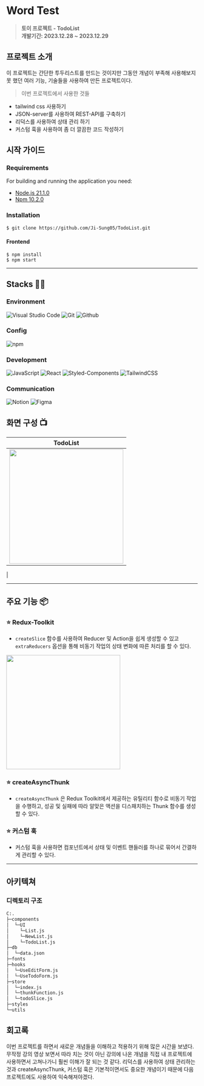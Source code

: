 
# Word Test
> **토이 프로젝트 - TodoList** <br/> **개발기간: 2023.12.28 ~ 2023.12.29**                                                                                                                          

## 프로젝트 소개
이 프로젝트는 간단한 투두리스트를 만드는 것이지만 그동안 개념이 부족해 사용해보지 못 했던 여러 기능, 기술들을 사용하여 만든 프로젝트이다.
> 이번 프로젝트에서 사용한 것들
- tailwind css 사용하기
- JSON-server를 사용하여 REST-API를 구축하기
- 리덕스를 사용하여 상태 관리 하기
- 커스텀 훅을 사용하여 좀 더 깔끔한 코드 작성하기
 

## 시작 가이드
### Requirements
For building and running the application you need:

- [Node.js 21.1.0](https://nodejs.org/ca/blog/release/v21.1.0/)
- [Npm 10.2.0](https://www.npmjs.com/package/npm/v/10.2.0)

### Installation
``` bash
$ git clone https://github.com/Ji-Sung05/TodoList.git
```

#### Frontend
```
$ npm install 
$ npm start
```

---

## Stacks 🧑‍💻

### Environment
![Visual Studio Code](https://img.shields.io/badge/Visual%20Studio%20Code-007ACC?style=for-the-badge&logo=Visual%20Studio%20Code&logoColor=white)
![Git](https://img.shields.io/badge/Git-F05032?style=for-the-badge&logo=Git&logoColor=white)
![Github](https://img.shields.io/badge/GitHub-181717?style=for-the-badge&logo=GitHub&logoColor=white)             

### Config
![npm](https://img.shields.io/badge/npm-CB3837?style=for-the-badge&logo=npm&logoColor=white)        

### Development
![JavaScript](https://img.shields.io/badge/JavaScript-F7DF1E?style=for-the-badge&logo=Javascript&logoColor=white)
![React](https://img.shields.io/badge/React-20232A?style=for-the-badge&logo=react&logoColor=61DAFB)
![Styled-Components](https://img.shields.io/badge/styled--components-DB7093?style=for-the-badge&logo=styled-components&logoColor=white)
![TailwindCSS](https://img.shields.io/badge/tailwindcss-%2338B2AC.svg?style=for-the-badge&logo=tailwind-css&logoColor=white)

### Communication
![Notion](https://img.shields.io/badge/Notion-000000?style=for-the-badge&logo=Notion&logoColor=white)
![Figma](https://img.shields.io/badge/Figma-F24E1E?style=for-the-badge&logo=figma&logoColor=white)

## 화면 구성 📺
| TodoList                        | 
| :---------------------------------: | 
| <img src="https://github.com/Ji-Sung05/todo_ji/assets/115493374/f9243c53-90c9-443e-b73c-b93389ea8f74" width="300" />
  |



---
## 주요 기능 📦

### ⭐️ Redux-Toolkit
- `createSlice` 함수를 사용하여 Reducer 및 Action을 쉽게 생성할 수 있고 `extraReducers` 옵션을 통해 비동기 작업의 상태 변화에 따른 처리를 할 수 있다.

<img src="https://github.com/Ji-Sung05/loginform/assets/115493374/c078062d-58b7-4b33-b88c-f0907198b673" width="300" />

### ⭐️ createAsyncThunk
- `createAsyncThunk` 은 Redux Toolkit에서 제공하는 유틸리티 함수로 비동기 작업을 수행하고, 성공 및 실패에 따라 알맞은 액션을 디스패치하는 Thunk 함수를 생성할 수 있다.

### ⭐️ 커스텀 훅
- 커스텀 훅을 사용하면 컴포넌트에서 상태 및 이벤트 핸들러를 하나로 묶어서 간결하게 관리할 수 있다.

---
## 아키텍쳐

### 디렉토리 구조
```bash
C:.
├─components
│  └─UI
│    └─List.js
│    └─NewList.js
│    └─TodoList.js
├─db
│  └─data.json
├─fonts
├─hooks
│  └─UseEditForm.js
│  └─UseTodoForm.js
├─store
│  └─index.js
│  └─thunkFunction.js
│  └─todoSlice.js
├─styles
└─utils
```
## 회고록
이번 프로젝트를 하면서 새로운 개념들을 이해하고 적용하기 위해 많은 시간을 보냈다. 무작정 강의 영상 보면서 따라 치는 것이 아닌 강의에 나온 개념을 직접 내 프로젝트에 사용하면서 고쳐나가니 훨씬 이해가 잘 되는 것 같다. 리덕스를 사용하여 상태 관리하는 것과 createAsyncThunk, 커스텀 훅은 기본적이면서도 중요한 개념이기 때문에 다음 프로젝트에도 사용하여 익숙해져야겠다.

